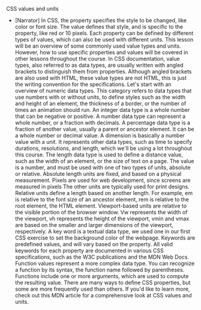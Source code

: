CSS values and units
- [Narrator] In CSS, the property specifies the style to be changed, like color or font size. The value defines that style, and is specific to the property, like red or 10 pixels. Each property can be defined by different types of values, which can also be used with different units. This lesson will be an overview of some commonly used value types and units. However, how to use specific properties and values will be covered in other lessons throughout the course. In CSS documentation, value types, also referred to as data types, are usually written with angled brackets to distinguish them from properties. Although angled brackets are also used with HTML, these value types are not HTML, this is just the writing convention for the specifications. Let's start with an overview of numeric data types. This category refers to data types that use numbers with or without units, to define styles such as the width and height of an element, the thickness of a border, or the number of times an animation should run. An integer data type is a whole number that can be negative or positive. A number data type can represent a whole number, or a fraction with decimals. A percentage data type is a fraction of another value, usually a parent or ancestor element. It can be a whole number or decimal value. A dimension is basically a number value with a unit. It represents other data types, such as time to specify durations, resolutions, and length, which we'll be using a lot throughout this course. The length data type is used to define a distance value, such as the width of an element, or the size of text on a page. The value is a number, and must be used with one of two types of units, absolute or relative. Absolute length units are fixed, and based on a physical measurement. Pixels are used for web development, since screens are measured in pixels The other units are typically used for print designs. Relative units define a length based on another length. For example, em is relative to the font size of an ancestor element, rem is relative to the root element, the HTML element. Viewport-based units are relative to the visible portion of the browser window. Vw represents the width of the viewport, vh represents the height of the viewport, vmin and vmax are based on the smaller and larger dimensions of the viewport, respectively. A key word is a textual data type, we used one in our first CSS exercise to set the background color of the webpage. Keywords are predefined values, and will vary based on the property. All valid keywords for each property are documented in various CSS specifications, such as the W3C publications and the MDN Web Docs. Function values represent a more complex data type. You can recognize a function by its syntax, the function name followed by parentheses. Functions include one or more arguments, which are used to compute the resulting value. There are many ways to define CSS properties, but some are more frequently used than others. If you'd like to learn more, check out this MDN article for a comprehensive look at CSS values and units.